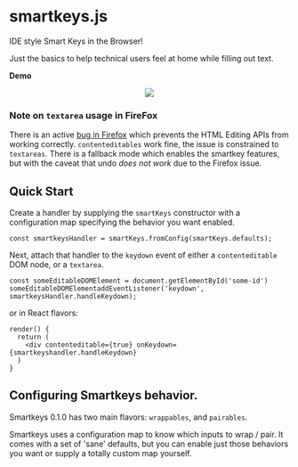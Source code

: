 # smartkeys.js

IDE style Smart Keys in the Browser!

Just the basics to help technical users feel at home while filling out text.


**Demo**

<p align="center">
    <img src="https://imgur.com/TTozrpR">
</p>


### Note on `textarea` usage in FireFox

There is an active [bug in Firefox](https://bugzilla.mozilla.org/show_bug.cgi?id=1220696) which prevents the HTML Editing APIs from working correctly. `contenteditables` work fine, the issue is constrained to `textareas`. There is a fallback mode which enables the smartkey features, but with the caveat that undo _does not work_ due to the Firefox issue.


## Quick Start

Create a handler by supplying the `smartKeys` constructor with a configuration map specifying the behavior you want enabled.

```
const smartkeysHandler = smartKeys.fromConfig(smartKeys.defaults);
```

Next, attach that handler to the `keydown` event of either a `contenteditable` DOM node, or a `textarea`.

```
const someEditableDOMElement = document.getElementById('some-id')
someEditableDOMElementaddEventListener('keydown', smartkeysHandler.handleKeydown);
```

or in React flavors:

```
render() {
  return (
    <div contenteditable={true} onKeydown={smartkeyshandler.handleKeydown}
  )
}
```

## Configuring Smartkeys behavior.

Smartkeys 0.1.0 has two main flavors: `wrappables`, and `pairables`.



Smartkeys uses a configuration map to know which inputs to wrap / pair. It comes with a set of 'sane' defaults, but you can enable just those behaviors you want or supply a totally custom map yourself.




